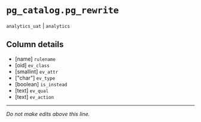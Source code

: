 # `pg_catalog.pg_rewrite`
`analytics_uat` | `analytics`

## Column details
* [name]      `rulename`
* [oid]       `ev_class`
* [smallint]  `ev_attr`
* ["char"]    `ev_type`
* [boolean]   `is_instead`
* [text]      `ev_qual`
* [text]      `ev_action`

-------------------------------------------------------------------------------
*Do not make edits above this line.*
